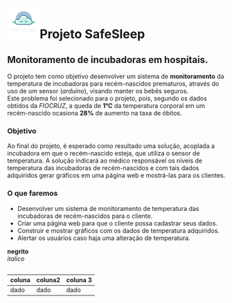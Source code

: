 # <img src="https://github.com/Ivanrangelpm/SafeSleep/blob/main/dinamizacao/siteInstitucional/imagens/logo.png" alt="Logo da empresa" style="width:75px">Projeto SafeSleep 

## Monitoramento de incubadoras em hospitais.
O projeto tem como objetivo desenvolver um sistema de **monitoramento** da temperatura de incubadoras para recém-nascidos prematuros, através do uso de um sensor (*arduíno*), visando manter os bebês seguros. <br>Este problema foi selecionado para o projeto, pois, segundo os dados obtidos da *FIOCRUZ*, a queda de **1°C** da temperatura corporal em um recém-nascido ocasiona **28%** de aumento na taxa de óbitos.


### Objetivo
Ao final do projeto, é esperado como resultado uma solução, acoplada a incubadora em que o recém-nascido esteja, que utiliza o sensor de temperatura. A solução indicará ao médico responsável os níveis de temperatura das incubadoras de recém-nascidos e com tais dados adquiridos gerar gráficos em uma página web e mostrá-las para os clientes.


### O que faremos
- Desenvolver um sistema de monitoramento de temperatura das incubadoras de recém-nascidos para o cliente.
- Criar uma página web para que o cliente possa cadastrar seus dados.
- Construir e mostrar gráficos com os dados de temperatura adquiridos.
- Alertar os usuários caso haja uma alteração de temperatura.


**negrito** <br>
*italico*

~~~linguagem...
~~~

coluna | coluna2 | coluna 3 
----- | ----- | ----- |
dado | dado | dado
